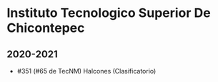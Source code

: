 # Instituto Tecnologico Superior De Chicontepec

## 2020-2021

- #351 (#65 de TecNM) Halcones (Clasificatorio)


